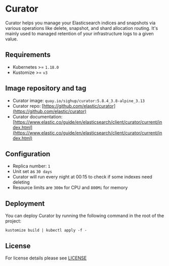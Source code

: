 # Curator

Curator helps you manage your Elasticsearch indices and snapshots via various
operations like delete, snapshot, and shard allocation routing. It's mainly used
to managed retention of your infrastructure logs to a given value.

## Requirements

- Kubernetes >= `1.18.0`
- Kustomize >= `v3`

## Image repository and tag

* Curator image: `quay.io/sighup/curator:5.8.4_3.8-alpine_3.13`
* Curator repo: [https://github.com/elastic/curator](https://github.com/elastic/curator)
* Curator documentation:
[https://www.elastic.co/guide/en/elasticsearch/client/curator/current/index.html](https://www.elastic.co/guide/en/elasticsearch/client/curator/current/index.html)

## Configuration

- Replica number: `1`
- Unit set as `30 days`
- Curator will run every night at 00:15 to check if some indexes need deleting
- Resource limits are `300m` for CPU and `800Mi` for memory


## Deployment

You can deploy Curator by running the following command in the root of the project:

```shell
kustomize build | kubectl apply -f -
```


## License

For license details please see [LICENSE](../../LICENSE)
